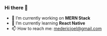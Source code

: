 ### Hi there 👋

- 🔭 I’m currently working on **MERN Stack**
- 🌱 I’m currently learning **React Native**
- 📫 How to reach me: [medericjoel@gmail.com](mailto:medericjoel@gmail.com)

<!--
**medericgb/medericgb** is a ✨ _special_ ✨ repository because its `README.md` (this file) appears on your GitHub profile.

Here are some ideas to get you started:

- 🔭 I’m currently working on ...
- 🌱 I’m currently learning ...
- 👯 I’m looking to collaborate on ...
- 🤔 I’m looking for help with ...
- 💬 Ask me about ...
- 📫 How to reach me: ...
- 😄 Pronouns: ...
- ⚡ Fun fact: ...
-->
